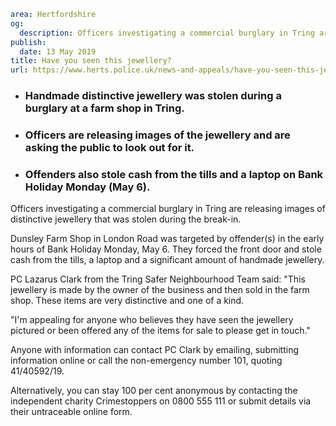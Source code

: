 ```yaml
area: Hertfordshire
og:
  description: Officers investigating a commercial burglary in Tring are releasing images of distinctive jewellery that was stolen during the break-in.
publish:
  date: 13 May 2019
title: Have you seen this jewellery?
url: https://www.herts.police.uk/news-and-appeals/have-you-seen-this-jewellery-0203d
```

* ### Handmade distinctive jewellery was stolen during a burglary at a farm shop in Tring.

 * ### Officers are releasing images of the jewellery and are asking the public to look out for it.

 * ### Offenders also stole cash from the tills and a laptop on Bank Holiday Monday (May 6).

Officers investigating a commercial burglary in Tring are releasing images of distinctive jewellery that was stolen during the break-in.

Dunsley Farm Shop in London Road was targeted by offender(s) in the early hours of Bank Holiday Monday, May 6. They forced the front door and stole cash from the tills, a laptop and a significant amount of handmade jewellery.

PC Lazarus Clark from the Tring Safer Neighbourhood Team said: "This jewellery is made by the owner of the business and then sold in the farm shop. These items are very distinctive and one of a kind.

"I'm appealing for anyone who believes they have seen the jewellery pictured or been offered any of the items for sale to please get in touch."

Anyone with information can contact PC Clark by emailing, submitting information online or call the non-emergency number 101, quoting 41/40592/19.

Alternatively, you can stay 100 per cent anonymous by contacting the independent charity Crimestoppers on 0800 555 111 or submit details via their untraceable online form.
